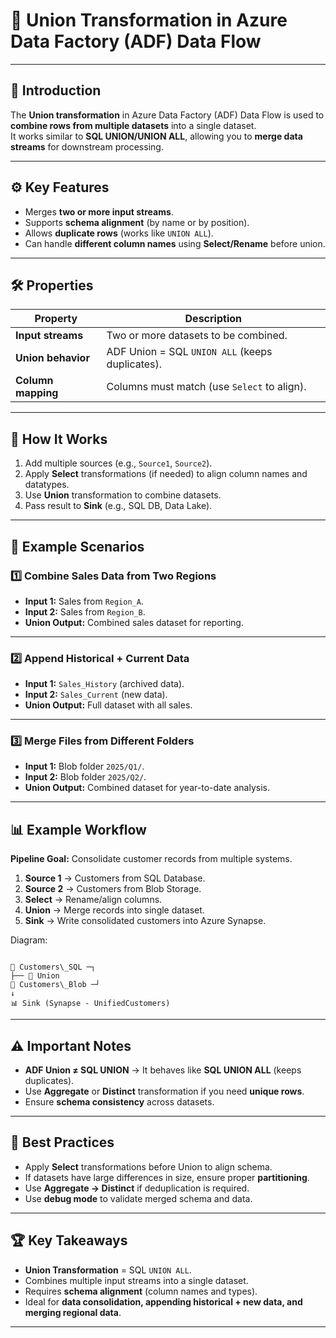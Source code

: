 # 🔀 Union Transformation in Azure Data Factory (ADF) Data Flow

---

## 📌 Introduction
The **Union transformation** in Azure Data Factory (ADF) Data Flow is used to **combine rows from multiple datasets** into a single dataset.  
It works similar to **SQL UNION/UNION ALL**, allowing you to **merge data streams** for downstream processing.

---

## ⚙️ Key Features
- Merges **two or more input streams**.  
- Supports **schema alignment** (by name or by position).  
- Allows **duplicate rows** (works like `UNION ALL`).  
- Can handle **different column names** using **Select/Rename** before union.  

---

## 🛠️ Properties
| Property | Description |
|----------|-------------|
| **Input streams** | Two or more datasets to be combined. |
| **Union behavior** | ADF Union = SQL `UNION ALL` (keeps duplicates). |
| **Column mapping** | Columns must match (use `Select` to align). |

---

## 🔑 How It Works
1. Add multiple sources (e.g., `Source1`, `Source2`).  
2. Apply **Select** transformations (if needed) to align column names and datatypes.  
3. Use **Union** transformation to combine datasets.  
4. Pass result to **Sink** (e.g., SQL DB, Data Lake).  

---

## 🚀 Example Scenarios

### 1️⃣ Combine Sales Data from Two Regions
- **Input 1:** Sales from `Region_A`.  
- **Input 2:** Sales from `Region_B`.  
- **Union Output:** Combined sales dataset for reporting.  

---

### 2️⃣ Append Historical + Current Data
- **Input 1:** `Sales_History` (archived data).  
- **Input 2:** `Sales_Current` (new data).  
- **Union Output:** Full dataset with all sales.  

---

### 3️⃣ Merge Files from Different Folders
- **Input 1:** Blob folder `2025/Q1/`.  
- **Input 2:** Blob folder `2025/Q2/`.  
- **Union Output:** Combined dataset for year-to-date analysis.  

---

## 📊 Example Workflow
**Pipeline Goal:** Consolidate customer records from multiple systems.  

1. **Source 1** → Customers from SQL Database.  
2. **Source 2** → Customers from Blob Storage.  
3. **Select** → Rename/align columns.  
4. **Union** → Merge records into single dataset.  
5. **Sink** → Write consolidated customers into Azure Synapse.  

Diagram:
```

📂 Customers\_SQL ─┐
├── 🔀 Union
📂 Customers\_Blob ─┘
↓
📊 Sink (Synapse - UnifiedCustomers)

```

---

## ⚠️ Important Notes
- **ADF Union ≠ SQL UNION** → It behaves like **SQL UNION ALL** (keeps duplicates).  
- Use **Aggregate** or **Distinct** transformation if you need **unique rows**.  
- Ensure **schema consistency** across datasets.  

---

## 🎯 Best Practices
- Apply **Select** transformations before Union to align schema.  
- If datasets have large differences in size, ensure proper **partitioning**.  
- Use **Aggregate → Distinct** if deduplication is required.  
- Use **debug mode** to validate merged schema and data.  

---

## 🏆 Key Takeaways
- **Union Transformation** = SQL `UNION ALL`.  
- Combines multiple input streams into a single dataset.  
- Requires **schema alignment** (column names and types).  
- Ideal for **data consolidation, appending historical + new data, and merging regional data**.  

---

